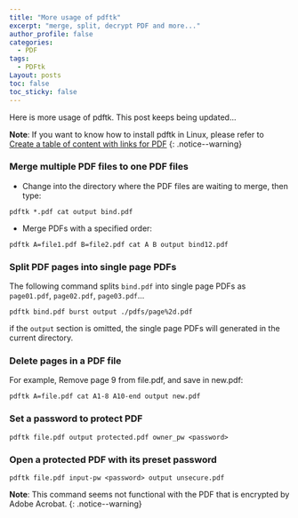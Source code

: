 ```yaml
---
title: "More usage of pdftk"
excerpt: "merge, split, decrypt PDF and more..."
author_profile: false
categories:
  - PDF
tags:
  - PDFtk
Layout: posts
toc: false
toc_sticky: false
--- 
```

Here is more usage of pdftk. This post keeps being updated...

**Note**: If you want to know how to install pdftk in Linux, please refer to
[Create a table of content with links for PDF](https://cleanpages.github.io/website/pdf/add-pdf-table-of-content/)
{: .notice--warning}

### Merge multiple PDF files to one PDF files
* Change into the directory where the PDF files are waiting to merge, then type:
```
pdftk *.pdf cat output bind.pdf
```
* Merge PDFs with a specified order:
```
pdftk A=file1.pdf B=file2.pdf cat A B output bind12.pdf
```

### Split PDF pages into single page PDFs
The following command splits `bind.pdf` into single page PDFs as `page01.pdf`, `page02.pdf`, `page03.pdf`...
```
pdftk bind.pdf burst output ./pdfs/page%2d.pdf
```
if the `output` section is omitted, the single page PDFs will generated in the current directory.

### Delete pages in a PDF file
For example, Remove page 9 from file.pdf, and save in new.pdf:
```
pdftk A=file.pdf cat A1-8 A10-end output new.pdf
```
### Set a password to protect PDF
```
pdftk file.pdf output protected.pdf owner_pw <password>
```

### Open a protected PDF with its preset password
```
pdftk file.pdf input-pw <password> output unsecure.pdf
```
**Note**: This command seems not functional with the PDF that is encrypted by Adobe Acrobat.
{: .notice--warning}





